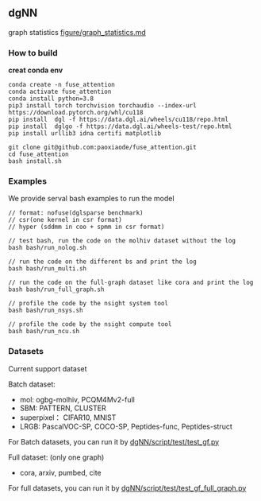## dgNN

graph statistics [figure/graph_statistics.md](figure/graph_statistics.md)

### How to build

**creat conda env**

```
conda create -n fuse_attention
conda activate fuse_attention
conda install python=3.8
pip3 install torch torchvision torchaudio --index-url https://download.pytorch.org/whl/cu118
pip install  dgl -f https://data.dgl.ai/wheels/cu118/repo.html
pip install  dglgo -f https://data.dgl.ai/wheels-test/repo.html
pip install urllib3 idna certifi matplotlib
```


```shell
git clone git@github.com:paoxiaode/fuse_attention.git
cd fuse_attention
bash install.sh
```

### Examples

We provide serval bash examples to run the model

```shell
// format: nofuse(dglsparse benchmark) 
// csr(one kernel in csr format)
// hyper (sddmm in coo + spmm in csr format)

// test bash, run the code on the molhiv dataset without the log
bash bash/run_nolog.sh 

// run the code on the different bs and print the log
bash bash/run_multi.sh 

// run the code on the full-graph dataset like cora and print the log
bash bash/run_full_graph.sh 

// profile the code by the nsight system tool
bash bash/run_nsys.sh 

// profile the code by the nsight compute tool
bash bash/run_ncu.sh 

```

### Datasets

Current support dataset

Batch dataset: 
* mol: ogbg-molhiv, PCQM4Mv2-full
* SBM: PATTERN, CLUSTER
* superpixel： CIFAR10, MNIST
* LRGB: PascalVOC-SP, COCO-SP, Peptides-func, Peptides-struct

For Batch datasets, you can run it by [dgNN/script/test/test_gf.py](dgNN/script/test/test_gf.py)

Full dataset: (only one graph)
* cora, arxiv, pumbed, cite

For full datasets, you can run it by [dgNN/script/test/test_gf_full_graph.py](dgNN/script/test/test_gf_full_graph.py)
